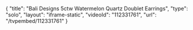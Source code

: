 {
    "title": "Bali Designs 5ctw Watermelon Quartz Doublet Earrings",
    "type": "solo",
    "layout": "iframe-static",
    "videoId": "112331761",
    "url": "\/tvpembed\/112331761"
}